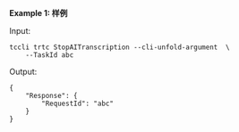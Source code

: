 **Example 1: 样例**



Input: 

```
tccli trtc StopAITranscription --cli-unfold-argument  \
    --TaskId abc
```

Output: 
```
{
    "Response": {
        "RequestId": "abc"
    }
}
```

